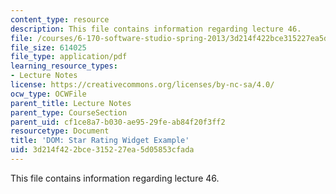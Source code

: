 ```yaml
---
content_type: resource
description: This file contains information regarding lecture 46.
file: /courses/6-170-software-studio-spring-2013/3d214f422bce315227ea5d05853cfada_MIT6_170S13_46-dom-stars.pdf
file_size: 614025
file_type: application/pdf
learning_resource_types:
- Lecture Notes
license: https://creativecommons.org/licenses/by-nc-sa/4.0/
ocw_type: OCWFile
parent_title: Lecture Notes
parent_type: CourseSection
parent_uid: cf1ce8a7-b030-ae95-29fe-ab84f20f3ff2
resourcetype: Document
title: 'DOM: Star Rating Widget Example'
uid: 3d214f42-2bce-3152-27ea-5d05853cfada
---
```

This file contains information regarding lecture 46.